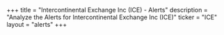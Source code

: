 +++
title = "Intercontinental Exchange Inc (ICE) - Alerts"
description = "Analyze the Alerts for Intercontinental Exchange Inc (ICE)"
ticker = "ICE"
layout = "alerts"
+++

